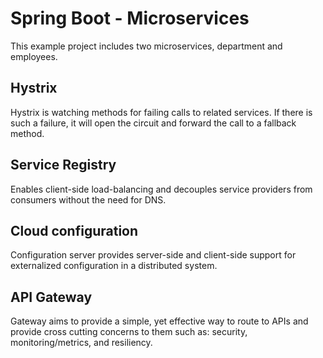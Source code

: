 # Spring Boot - Microservices

This example project includes two microservices, department and employees.

## Hystrix

Hystrix is watching methods for failing calls to related services. If there is such a failure, it will open the circuit and forward the call to a fallback method.

## Service Registry

Enables client-side load-balancing and decouples service providers from consumers without the need for DNS.

## Cloud configuration

Configuration server provides server-side and client-side support for externalized configuration in a distributed system.

## API Gateway

Gateway aims to provide a simple, yet effective way to route to APIs and provide cross cutting concerns to them such as: security, monitoring/metrics, and resiliency.
